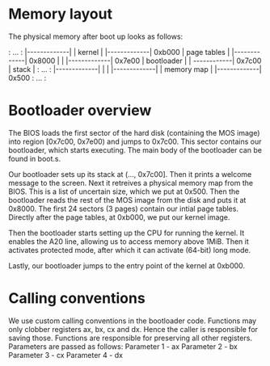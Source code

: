 Memory layout
=============
The physical memory after boot up looks as follows:

:     ...     :
|-------------|
|   kernel    |
|-------------| 0xb000
| page tables |
|-------------| 0x8000
|             |
|-------------| 0x7e00
| bootloader  |
| ------------| 0x7c00
|    stack    |
:     ...     :
|-------------|
|             |
|-------------|
| memory map  |
|-------------| 0x500
:     ...     :

Bootloader overview
===================
The BIOS loads the first sector of the hard disk (containing the MOS image) into
region [0x7c00, 0x7e00) and jumps to 0x7c00.
This sector contains our bootloader, which starts executing.
The main body of the bootloader can be found in boot.s.

Our bootloader sets up its stack at (..., 0x7c00].
Then it prints a welcome message to the screen.
Next it retreives a physical memory map from the BIOS. This is a list of
uncertain size, which we put at 0x500.
Then the bootloader reads the rest of the MOS image from the disk and puts it at
0x8000.
The first 24 sectors (3 pages) contain our intial page tables.
Directly after the page tables, at 0xb000, we put our kernel image.

Then the bootloader starts setting up the CPU for running the kernel.
It enables the A20 line, allowing us to access memory above 1MiB.
Then it activates protected mode, after which it can activate (64-bit) long
mode.

Lastly, our bootloader jumps to the entry point of the kernel at 0xb000.

Calling conventions
===================
We use custom calling conventions in the bootloader code.
Functions may only clobber registers ax, bx, cx and dx.
Hence the caller is responsible for saving those.
Functions are responsible for preserving all other registers.
Parameters are passed as follows:
Parameter 1 - ax
Parameter 2 - bx
Parameter 3 - cx
Parameter 4 - dx
